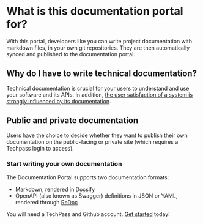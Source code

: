 # What is this documentation portal for?

With this portal, developers like you can write project documentation with markdown files, in your own git repositories. They are then automatically synced and published to the documentation portal.

## Why do I have to write technical documentation?

Technical documentation is crucial for your users to understand and use your software and its APIs. In addition, [the user satisfaction of a system is strongly influenced by its documentation](https://www.sciencedirect.com/science/article/abs/pii/037872069090063N).

## Public and private documentation

Users have the choice to decide whether they want to publish their own documentation on the public-facing or private site (which requires a Techpass login to access).

### Start writing your own documentation

The Documentation Portal supports two documentation formats:

- Markdown, rendered in [Docsify](https://docsify.js.org)
- OpenAPI (also known as Swagger) definitions in JSON or YAML, rendered through [ReDoc](https://github.com/redocly/redoc)

You will need a TechPass and Github account. [Get started](get-started) today!

<!-- You will need a [TechPass](https://portal.techpass.gov.sg) and free [github.com](https://www.github.com) account. [Get started here](get-started). -->
